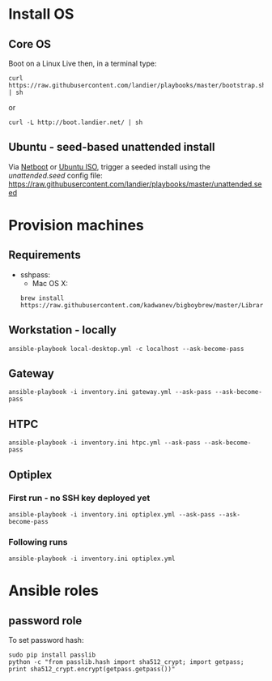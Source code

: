 # Install OS
## Core OS
Boot on a Linux Live then, in a terminal type:
```
curl https://raw.githubusercontent.com/landier/playbooks/master/bootstrap.sh | sh
```
or
```
curl -L http://boot.landier.net/ | sh
```

## Ubuntu - seed-based unattended install
Via [Netboot](https://netboot.xyz/) or [Ubuntu ISO](https://www.ubuntu.com/download/server), trigger a seeded install using the *unattended.seed* config file: https://raw.githubusercontent.com/landier/playbooks/master/unattended.seed

# Provision machines
## Requirements
- sshpass:
  - Mac OS X:
  ```
  brew install https://raw.githubusercontent.com/kadwanev/bigboybrew/master/Library/Formula/sshpass.rb
  ```

## Workstation - locally
```
ansible-playbook local-desktop.yml -c localhost --ask-become-pass
```

## Gateway
```
ansible-playbook -i inventory.ini gateway.yml --ask-pass --ask-become-pass
```

## HTPC
```
ansible-playbook -i inventory.ini htpc.yml --ask-pass --ask-become-pass
```

## Optiplex
### First run - no SSH key deployed yet
```
ansible-playbook -i inventory.ini optiplex.yml --ask-pass --ask-become-pass
```

### Following runs
```
ansible-playbook -i inventory.ini optiplex.yml
```

# Ansible roles
## password role
To set password hash:
```
sudo pip install passlib
python -c "from passlib.hash import sha512_crypt; import getpass; print sha512_crypt.encrypt(getpass.getpass())"
```
